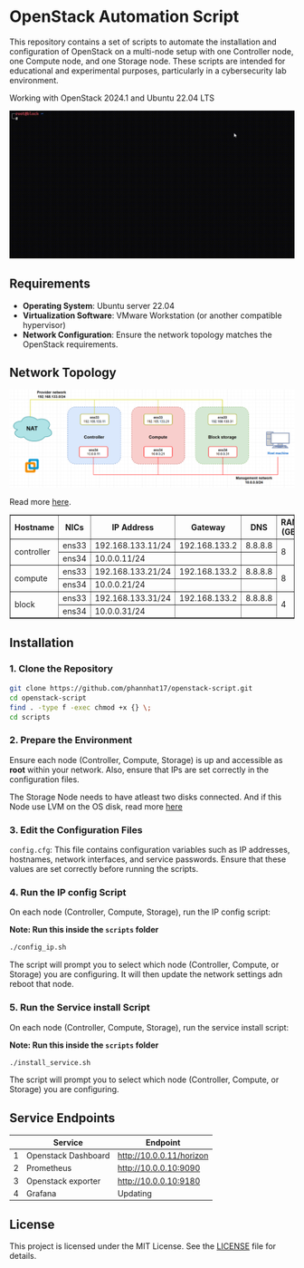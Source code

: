 # OpenStack Automation Script

This repository contains a set of scripts to automate the installation and configuration of OpenStack on a multi-node setup with one Controller node, one Compute node, and one Storage node. These scripts are intended for educational and experimental purposes, particularly in a cybersecurity lab environment.

Working with OpenStack 2024.1 and Ubuntu 22.04 LTS

![](./assets/demo.gif)

## Requirements

- **Operating System**: Ubuntu server 22.04
- **Virtualization Software**: VMware Workstation (or another compatible hypervisor)
- **Network Configuration**: Ensure the network topology matches the OpenStack requirements.

## Network Topology

![](./assets/network-topo.png)

Read more [here](https://docs.openstack.org/install-guide/environment-networking.html).


<table border="1">
    <thead>
        <tr>
            <th>Hostname</th>
            <th>NICs</th>
            <th>IP Address</th>
            <th>Gateway</th>
            <th>DNS</th>
            <th>RAM (GB)</th>
            <th>CPU</th>
            <th>DISK1 (GB)</th>
            <th>DISK2 (GB)</th>
        </tr>
    </thead>
    <tbody>
        <tr>
            <td rowspan="2">controller</td>
            <td>ens33</td>
            <td>192.168.133.11/24</td>
            <td>192.168.133.2</td>
            <td>8.8.8.8</td>
            <td rowspan="2">8</td>
            <td rowspan="2">2</td>
            <td rowspan="2">40</td>
            <td rowspan="2"></td>
        </tr>
        <tr>
            <td>ens34</td>
            <td>10.0.0.11/24</td>
            <td></td>
            <td></td>
        </tr>
        <tr>
            <td rowspan="2">compute</td>
            <td>ens33</td>
            <td>192.168.133.21/24</td>
            <td>192.168.133.2</td>
            <td>8.8.8.8</td>
            <td rowspan="2">8</td>
            <td rowspan="2">4</td>
            <td rowspan="2">40</td>
            <td rowspan="2"></td>
        </tr>
        <tr>
            <td>ens34</td>
            <td>10.0.0.21/24</td>
            <td></td>
            <td></td>
        </tr>
        <tr>
            <td rowspan="2">block</td>
            <td>ens33</td>
            <td>192.168.133.31/24</td>
            <td>192.168.133.2</td>
            <td>8.8.8.8</td>
            <td rowspan="2">4</td>
            <td rowspan="2">2</td>
            <td rowspan="2">40</td>
            <td rowspan="2">100</td>
        </tr>
        <tr>
            <td>ens34</td>
            <td>10.0.0.31/24</td>
            <td></td>
            <td></td>
        </tr>
    </tbody>
</table>

## Installation

### 1. **Clone the Repository**

```bash
git clone https://github.com/phannhat17/openstack-script.git
cd openstack-script
find . -type f -exec chmod +x {} \;
cd scripts
```

### 2. **Prepare the Environment**

Ensure each node (Controller, Compute, Storage) is up and accessible as **root** within your network. Also, ensure that IPs are set correctly in the configuration files.

The Storage Node needs to have atleast two disks connected. And if this Node use LVM on the OS disk, read more [here](https://docs.openstack.org/cinder/2024.1/install/cinder-storage-install-ubuntu.html)

### 3. **Edit the Configuration Files**

`config.cfg`: This file contains configuration variables such as IP addresses, hostnames, network interfaces, and service passwords. Ensure that these values are set correctly before running the scripts.

### 4. **Run the IP config Script**

On each node (Controller, Compute, Storage), run the IP config script:

**Note: Run this inside the `scripts` folder**

```bash
./config_ip.sh
```

The script will prompt you to select which node (Controller, Compute, or Storage) you are configuring. It will then update the network settings adn reboot that node.

### 5. **Run the Service install Script**

On each node (Controller, Compute, Storage), run the service install script:

**Note: Run this inside the `scripts` folder**

```bash
./install_service.sh
```

The script will prompt you to select which node (Controller, Compute, or Storage) you are configuring.

## Service Endpoints

|   | Service             | Endpoint                 |
|---|---------------------|--------------------------|
| 1 | Openstack Dashboard | http://10.0.0.11/horizon |
| 2 | Prometheus          | http://10.0.0.10:9090    |
| 3 | Openstack exporter  | http://10.0.0.10:9180    |
| 4 | Grafana             | Updating                 |

## License

This project is licensed under the MIT License. See the [LICENSE](LICENSE) file for details.